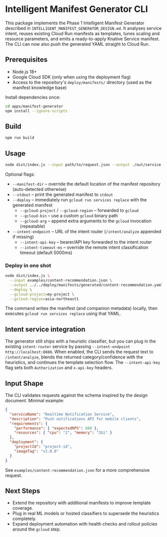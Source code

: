 # Intelligent Manifest Generator CLI

This package implements the Phase 1 Intelligent Manifest Generator described in `INTELLIGENT_MANIFEST_GENERATOR_DESIGN.md`. It analyses service intent, reuses existing Cloud Run manifests as templates, tunes scaling and resource parameters, and emits a ready-to-apply Knative Service manifest. The CLI can now also push the generated YAML straight to Cloud Run.

## Prerequisites

- Node.js 18+
- Google Cloud SDK (only when using the deployment flag)
- Access to the repository's `deploy/manifests/` directory (used as the manifest knowledge base)

Install dependencies once:

```bash
cd apps/manifest-generator
npm install --ignore-scripts
```

## Build

```bash
npm run build
```

## Usage

```bash
node dist/index.js --input path/to/request.json --output ./out/service.yaml
```

Optional flags:

- `--manifest-dir` – override the default location of the manifest repository (auto-detected otherwise)
- `--stdout` – print the generated manifest to `stdout`
- `--deploy` – immediately run `gcloud run services replace` with the generated manifest
  - `--gcloud-project` / `--gcloud-region` – forwarded to `gcloud`
  - `--gcloud-bin` – use a custom `gcloud` binary path
  - `--gcloud-arg` – append extra arguments to the `gcloud` invocation (repeatable)
- `--intent-endpoint` – URL of the intent router (`/intent/analyze` appended if missing)
  - `--intent-api-key` – bearer/API key forwarded to the intent router
  - `--intent-timeout-ms` – override the remote intent classification timeout (default 5000ms)

### Deploy in one shot

```bash
node dist/index.js \
  --input examples/content-recommendation.json \
  --output ../../deploy/manifests/generated/content-recommendation.yaml \
  --deploy \
  --gcloud-project=my-project \
  --gcloud-region=asia-northeast1
```

The command writes the manifest (and companion metadata) locally, then executes `gcloud run services replace` using that YAML.

## Intent service integration

The generator still ships with a heuristic classifier, but you can plug in the existing `intent-router` service by passing `--intent-endpoint http://localhost:8080`. When enabled, the CLI sends the request text to `/intent/analyze`, blends the returned category/confidence with the heuristics, and continues the template selection flow. The `--intent-api-key` flag sets both `Authorization` and `x-api-key` headers.

## Input Shape

The CLI validates requests against the schema inspired by the design document. Minimal example:

```json
{
  "serviceName": "Realtime Notification Service",
  "description": "Push notifications API for mobile clients",
  "requirements": {
    "performance": { "expectedRPS": 800 },
    "resources": { "cpu": "2", "memory": "2Gi" }
  },
  "deployment": {
    "projectId": "project-id",
    "imageTag": "v1.0.0"
  }
}
```

See `examples/content-recommendation.json` for a more comprehensive request.

## Next Steps

- Extend the repository with additional manifests to improve template coverage.
- Plug in real ML models or hosted classifiers to supersede the heuristics completely.
- Expand deployment automation with health checks and rollout policies around the `gcloud` step.
